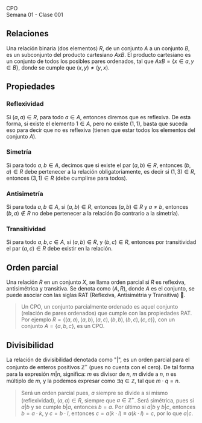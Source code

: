 <div class="header">
    <span class="header_txt">CPO</span><br/>
    <span class="header_dec">Semana 01 - Clase 001</span>
</div>

## Relaciones
Una relación binaria (dos elementos) $R$, de un conjunto $A$ a un conjunto $B$, es un subconjunto del producto cartesiano $AxB$. El producto cartesiano es un conjunto de todos los posibles pares ordenados, tal que $A x B = \{ x \in a, y \in B \}$, donde se cumple que $(x, y) \neq (y, x)$.

## Propiedades
### Reflexividad
Si $(a, a) \in R$, para todo $a \in A$, entonces diremos que es reflexiva. De esta forma, si existe el elemento $1 \in A$, pero no existe $(1, 1)$, basta que suceda eso para decir que no es reflexiva (tienen que estar todos los elementos del conjunto $A$). 

### Simetría
Si para todo $a, b \in A$, decimos que si existe el par $(a, b) \in R$, entonces $(b, a) \in R$ debe pertenecer a la relación obligatoriamente, es decir si $(1, 3) \in R$, entonces $(3, 1) \in R$ (debe cumplirse para todos). 

### Antisimetría
Si para toda $a, b \in A$, si $(a, b) \in R$, entonces $(a, b) \in R$ y $a \neq b$, entonces $(b, a) \notin R$ no debe pertenecer a la relación (lo contrario a la simetría).

### Transitividad
Si para todo $a, b, c \in A$, si $(a, b) \in R$, y $(b, c) \in R$, entonces por transitividad el par $(a, c) \in R$ debe existir en la relación.

## Orden parcial
Una relación $R$ en un conjunto $X$, se llama orden parcial si $R$ es reflexiva, antisimétrica y transitiva. Se denota como $(A, R)$, donde $A$ es el conjunto, se puede asociar con las siglas RAT (Reflexiva, Antisimétria y Transitiva) :rat:.

> Un CPO, un conjunto parcialmente ordenado es aquel conjunto (relación de pares ordenados) que cumple con las propiedades RAT. Por ejemplo $R = \{ (a,a), (a, b), (a, c), (b,b), (b,c), (c,c) \}$, con un conjunto $A = \{a, b, c\}$, es un CPO.

## Divisibilidad
La relación de divisibilidad denotada como "|", es un orden parcial para el conjunto de enteros positivos $\mathbb{Z}^{+}$ (pues no cuenta con el cero). De tal forma para la expresión $m | n$, significa: $m$ es divisor de $n$, $m$ divide a $n$, $n$ es múltiplo de $m$, y la podemos expresar como $\exists q \in \mathbb{Z}$, tal que $m \cdot q = n$.

> Será un orden parcial pues, $a$ siempre se divide a si mismo (reflexividad), $(a, a) \in R$, siempre que $a \in \mathbb{Z}^{+}$. Será simétrica, pues si $a | b$ y se cumple $b | a$, entonces $b = a$. Por último si $a | b$ y $b | c$, entonces $b = a \cdot k$, y $c = b \cdot l$, entonces $c = a(k \cdot l) \equiv a(k \cdot l) = c$, por lo que $a | c$.